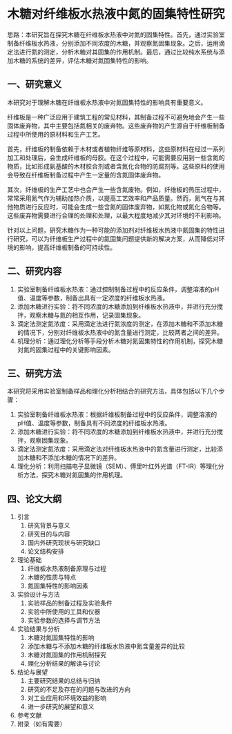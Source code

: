 # 木糖对纤维板水热液中氮的固集特性研究

思路：本研究旨在探究木糖在纤维板水热液中对氮的固集特性。首先，通过实验室制备纤维板水热液，分别添加不同浓度的木糖，并观察氮固集现象。之后，运用滴定法进行氮的测定，分析木糖对其固集的作用机制。最后，通过比较纯水系统与添加木糖的系统的差异，评估木糖对氮固集特性的影响。

## 一、研究意义

本研究对于理解木糖在纤维板水热液中对氮固集特性的影响具有重要意义。

纤维板是一种广泛应用于建筑工程的常见材料，其制备过程不可避免地会产生一些固体废弃物，其中主要包括氮相关的废弃物。这些废弃物的产生源自于纤维板制备过程中所使用的原材料和生产工艺。

首先，纤维板的制备依赖于木材或者植物纤维等原材料，这些原材料在经过一系列加工和处理后，会生成纤维板的母胶。在这个过程中，可能需要应用到一些含氮的物质，比如形成氨基酸的木材胶合剂或者含氮化合物的防腐剂等。这些原料的使用会导致在纤维板制备过程中产生一定量的含氮固体废弃物。

其次，纤维板的生产工艺中也会产生一些含氮废物。例如，纤维板的热压过程中，常常采用氮气作为辅助加热介质，以提高工艺效率和产品质量。然而，氮气在与其他物质进行反应时，可能会生成一些含氮的固体废弃物，如氮化物或氮化合物等。这些废弃物需要进行合理的处理和处理，以最大程度地减少其对环境的不利影响。

针对以上问题，研究木糖作为一种可能的添加剂对纤维板水热液中氮固集的特性进行研究，可以为纤维板生产过程中的氮固集问题提供新的解决方案，从而降低对环境的影响，提高纤维板制备的可持续性。

## 二、研究内容

1. 实验室制备纤维板水热液：通过控制制备过程中的反应条件，调整溶液的pH值、温度等参数，制备出具有一定浓度的纤维板水热液。
2. 添加木糖进行实验：将不同浓度的木糖添加到纤维板水热液中，并进行充分搅拌，观察木糖与氮的相互作用，记录固集现象。
3. 滴定法测定氮浓度：采用滴定法进行氮浓度的测定，在添加木糖和不添加木糖的情况下，分别对纤维板水热液中的氮含量进行测定，比较两者之间的差异。
4. 机理分析：通过理化分析等手段分析木糖对氮固集特性的作用机制，探究木糖对氮的固集过程中的关键影响因素。

## 三、研究方法

本研究将采用实验室制备样品和理化分析相结合的研究方法，具体包括以下几个步骤：

1. 实验室制备纤维板水热液：根据纤维板制备过程中的反应条件，调整溶液的pH值、温度等参数，制备具有不同浓度的纤维板水热液。
2. 添加木糖进行实验：将不同浓度的木糖添加到纤维板水热液中，并进行充分搅拌，观察固集现象。
3. 滴定法测定氮浓度：采用滴定法对纤维板水热液中的氮含量进行测定，比较添加木糖和不添加木糖的情况下的差异。
4. 理化分析：利用扫描电子显微镜（SEM）、傅里叶红外光谱（FT-IR）等理化分析方法，探究木糖对氮固集的作用机理。

## 四、论文大纲

1. 引言
    1. 研究背景与意义
    2. 研究目的与内容
    3. 国内外研究现状与研究缺口
    4. 论文结构安排
2. 理论基础
    1. 纤维板水热液制备原理与过程
    2. 木糖的性质与特点
    3. 氮固集特性的影响因素
3. 实验设计与方法
    1. 实验样品的制备过程及实验条件
    2. 实验中所使用的工具和仪器
    3. 实验参数的选择与调节方法
4. 实验结果与分析
    1. 木糖对氮固集特性的影响
    2. 添加木糖与不添加木糖的纤维板水热液中氮含量差异的比较
    3. 木糖对氮固集的作用机制探究
    4. 理化分析结果的解读与讨论
5. 结论与展望
    1. 主要研究结果的总结与归纳
    2. 研究的不足及存在的问题与改进的方向
    3. 对工业应用和环境效益的影响
    4. 进一步研究的展望和意义
6. 参考文献
7. 附录（如有需要）
